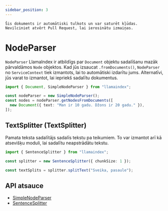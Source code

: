```yaml
---
sidebar_position: 3
---
```


`Šis dokuments ir automātiski tulkots un var saturēt kļūdas. Nevilciniet atvērt Pull Request, lai ierosinātu izmaiņas.`

# NodeParser

`NodeParser` LlamaIndex ir atbildīgs par `Document` objektu sadalīšanu mazāk pārvaldāmos `Node` objektos. Kad jūs izsaucat `.fromDocuments()`, `NodeParser` no `ServiceContext` tiek izmantots, lai to automātiski izdarītu jums. Alternatīvi, jūs varat to izmantot, lai iepriekš sadalītu dokumentus.

```typescript
import { Document, SimpleNodeParser } from "llamaindex";

const nodeParser = new SimpleNodeParser();
const nodes = nodeParser.getNodesFromDocuments([
  new Document({ text: "Man ir 10 gadu. Džons ir 20 gadu." }),
]);
```

## TextSplitter (TextSplitter)

Pamata teksta sadalītājs sadalīs tekstu pa teikumiem. To var izmantot arī kā atsevišķu moduli, lai sadalītu neapstrādātu tekstu.

```typescript
import { SentenceSplitter } from "llamaindex";

const splitter = new SentenceSplitter({ chunkSize: 1 });

const textSplits = splitter.splitText("Sveika, pasaule");
```

## API atsauce

- [SimpleNodeParser](../../api/classes/SimpleNodeParser.md)
- [SentenceSplitter](../../api/classes/SentenceSplitter.md)
